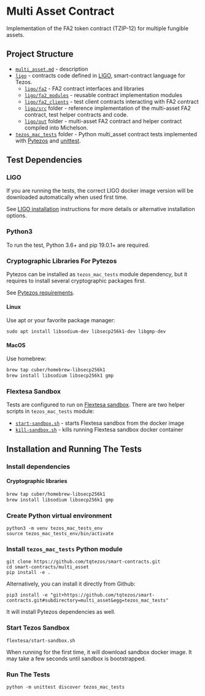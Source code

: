 # Multi Asset Contract

Implementation of the FA2 token contract (TZIP-12) for multiple fungible assets.

## Project Structure

- [`multi_asset.md`](multi_asset.md) - description
- [`ligo`](ligo/) - contracts code defined in [LIGO](https://ligolang.org/),
  smart-contract language for Tezos.
  - [`ligo/fa2`](ligo/fa2/) - FA2 contract interfaces and libraries
  - [`ligo/fa2_modules`](ligo/fa2_modules/) - reusable contract implementation modules
  - [`ligo/fa2_clients`](ligo/fa2_clients/) - test client contracts interacting
    with FA2 contract
  - [`ligo/src`](ligo/src/) folder - reference implementation of the multi-asset
    FA2 contract, test helper contracts and code.
  - [`ligo/out`](ligo/out/) folder - multi-asset FA2 contract and helper contract
    compiled into Michelson.
- [`tezos_mac_tests`](tezos_mac_tests/) folder - Python multi_asset contract tests
  implemented with
  [Pytezos](https://github.com/baking-bad/pytezos) and
  [unittest](https://docs.python.org/3/library/unittest.html).

## Test Dependencies

### LIGO

If you are running the tests, the correct LIGO docker image version will be
downloaded automatically when used first time.

See [LIGO installation](https://ligolang.org/docs/intro/installation/) instructions
for more details or alternative installation options.

### Python3

To run the test, Python 3.6+ and pip 19.0.1+ are required.

### Cryptographic Libraries For Pytezos

Pytezos can be installed as `tezos_mac_tests` module dependency, but it requires
to install several cryptographic packages first.

See [Pytezos requirements](https://github.com/baking-bad/pytezos#requirements).

#### Linux

Use apt or your favorite package manager:

`sudo apt install libsodium-dev libsecp256k1-dev libgmp-dev`

#### MacOS

Use homebrew:

```sh
brew tap cuber/homebrew-libsecp256k1
brew install libsodium libsecp256k1 gmp
```

### Flextesa Sandbox

Tests are configured to run on [Flextesa sandbox](https://assets.tqtezos.com/sandbox-quickstart).
There are two helper scripts in `tezos_mac_tests` module:

- [`start-sandbox.sh`](tezos_mac_tests/start-sandbox.sh) - starts Flextesa sandbox
  from the docker image
- [`kill-sandbox.sh`](tezos_mac_tests/kill-sandbox.sh) - kills running Flextesa
  sandbox docker container

## Installation and Running The Tests

### Install dependencies

#### Cryptographic libraries

```sh
brew tap cuber/homebrew-libsecp256k1
brew install libsodium libsecp256k1 gmp
```

### Create Python virtual environment

```
python3 -m venv tezos_mac_tests_env
source tezos_mac_tests_env/bin/activate
```

### Install `tezos_mac_tests` Python module

```
git clone https://github.com/tqtezos/smart-contracts.git
cd smart-contracts/multi_asset
pip install -e .
```

Alternatively, you can install it directly from Github:

`pip3 install -e "git+https://github.com/tqtezos/smart-contracts.git#subdirectory=multi_asset&egg=tezos_mac_tests"`

It will install Pytezos dependencies as well.

### Start Tezos Sandbox

`flextesa/start-sandbox.sh`

When running for the first time, it will download sandbox docker image.
It may take a few seconds until sandbox is bootstrapped.

### Run The Tests

`python -m unittest discover tezos_mac_tests`
